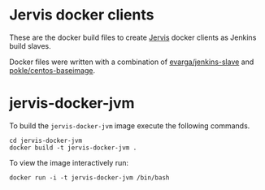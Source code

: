 # Jervis docker clients

These are the docker build files to create [Jervis][jervis] docker clients as
Jenkins build slaves.

Docker files were written with a combination of
[evarga/jenkins-slave][jenkins-slave] and
[pokle/centos-baseimage][centos-baseimage].

# jervis-docker-jvm

To build the `jervis-docker-jvm` image execute the following commands.

```
cd jervis-docker-jvm
docker build -t jervis-docker-jvm .
```

To view the image interactively run:

```
docker run -i -t jervis-docker-jvm /bin/bash
```

[centos-baseimage]: https://github.com/pokle/centos-baseimage/blob/master/image/Dockerfile
[jenkins-slave]: https://github.com/evarga/docker-images/blob/master/jenkins-slave/Dockerfile
[jervis]: https://github.com/samrocketman/jervis
